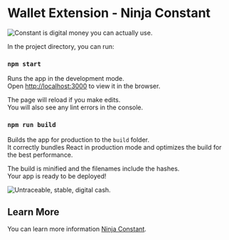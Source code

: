 # Wallet Extension - Ninja Constant

![Constant is digital money you can actually use.
](https://ninja.org/images/097cd5318af52113111ccedbedccf959.png)


In the project directory, you can run:

### `npm start`

Runs the app in the development mode.<br>
Open [http://localhost:3000](http://localhost:3000) to view it in the browser.

The page will reload if you make edits.<br>
You will also see any lint errors in the console.

### `npm run build`

Builds the app for production to the `build` folder.<br>
It correctly bundles React in production mode and optimizes the build for the best performance.

The build is minified and the filenames include the hashes.<br>
Your app is ready to be deployed!


![Untraceable, stable, digital cash.
](https://ninja.org/images/d56b338803b5959108c407b97c3a5e4c.png)


## Learn More

You can learn more information [Ninja Constant](https://constant.money/).

